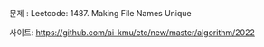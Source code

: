 문제  : Leetcode: 1487. Making File Names Unique

사이트: https://github.com/ai-kmu/etc/new/master/algorithm/2022
